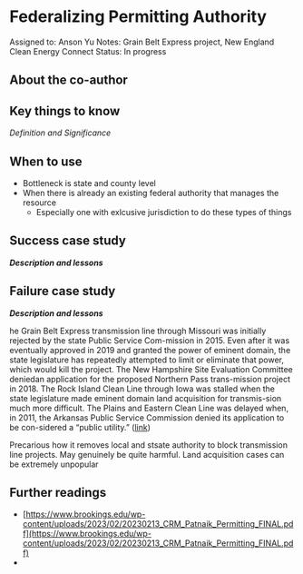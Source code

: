 # Federalizing Permitting Authority

Assigned to: Anson Yu
Notes: Grain Belt Express project, New England Clean Energy Connect
Status: In progress

## About the co-author

## Key things to know

*Definition and Significance*

## When to use

- Bottleneck is state and county level
- When there is already an existing federal authority that manages the resource
    - Especially one with exlcusive jurisdiction to do these types of things

## Success case study

***********************Description and lessons***********************

## Failure case study

***********************Description and lessons***********************

he Grain Belt Express transmission line through Missouri was initially rejected by the state Public Service Com-mission in 2015. Even after it was eventually approved in 2019 and granted the power of eminent domain, the state legislature has repeatedly attempted to limit or eliminate that power, which would kill the project. The New Hampshire Site Evaluation Committee deniedan application for the proposed Northern Pass trans-mission project in 2018. The Rock Island Clean Line through Iowa was stalled when the state legislature made eminent domain land acquisition for transmis-sion much more difficult. The Plains and Eastern Clean Line was delayed when, in 2011, the Arkansas Public Service Commission denied its application to be con-sidered a “public utility.” ([link](https://www.brookings.edu/wp-content/uploads/2023/02/20230213_CRM_Patnaik_Permitting_FINAL.pdf))

Precarious how it removes local and stsate authority to block transmission line projects. May genuinely be quite harmful. Land acquisition cases can be extremely unpopular

## Further readings

- [https://www.brookings.edu/wp-content/uploads/2023/02/20230213_CRM_Patnaik_Permitting_FINAL.pdf](https://www.brookings.edu/wp-content/uploads/2023/02/20230213_CRM_Patnaik_Permitting_FINAL.pdf)
-